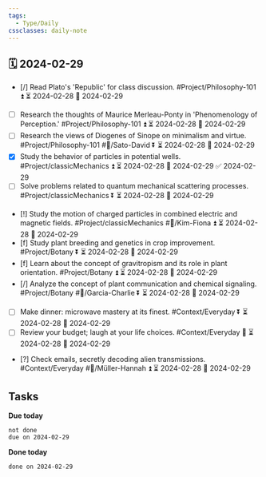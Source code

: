 ```yaml
---
tags:
  - Type/Daily
cssclasses: daily-note
---
```


## 🗓️ 2024-02-29

- [/] Read Plato's 'Republic' for class discussion. #Project/Philosophy-101 ⏫ ⏳ 2024-02-28 📅 2024-02-29
- [ ] Research the thoughts of Maurice Merleau-Ponty in 'Phenomenology of Perception.' #Project/Philosophy-101 ⏫ ⏳ 2024-02-28 📅 2024-02-29
- [ ] Research the views of Diogenes of Sinope on minimalism and virtue. #Project/Philosophy-101 #👤/Sato-David ⏬ ⏳ 2024-02-28 📅 2024-02-29
- [x] Study the behavior of particles in potential wells. #Project/classicMechanics ⏫ ⏳ 2024-02-28 📅 2024-02-29 ✅ 2024-02-29
- [ ] Solve problems related to quantum mechanical scattering processes. #Project/classicMechanics ⏬ ⏳ 2024-02-28 📅 2024-02-29
- [!] Study the motion of charged particles in combined electric and magnetic fields. #Project/classicMechanics #👤/Kim-Fiona ⏫ ⏳ 2024-02-28 📅 2024-02-29
- [f] Study plant breeding and genetics in crop improvement. #Project/Botany ⏬ ⏳ 2024-02-28 📅 2024-02-29
- [f] Learn about the concept of gravitropism and its role in plant orientation. #Project/Botany ⏫ ⏳ 2024-02-28 📅 2024-02-29
- [/] Analyze the concept of plant communication and chemical signaling. #Project/Botany #👤/Garcia-Charlie ⏬ ⏳ 2024-02-28 📅 2024-02-29
- [ ] Make dinner: microwave mastery at its finest. #Context/Everyday ⏬ ⏳ 2024-02-28 📅 2024-02-29
- [ ] Review your budget; laugh at your life choices. #Context/Everyday 🔼 ⏳ 2024-02-28 📅 2024-02-29
- [?] Check emails, secretly decoding alien transmissions. #Context/Everyday #👤/Müller-Hannah ⏫ ⏳ 2024-02-28 📅 2024-02-29

## Tasks

**Due today**

```tasks
not done
due on 2024-02-29
```

**Done today**

```tasks
done on 2024-02-29
```
            